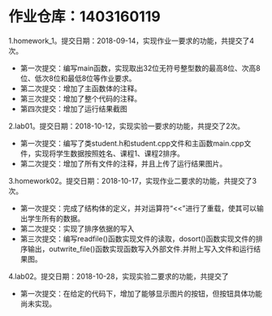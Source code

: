 # 作业仓库：1403160119  
1.homework_1。提交日期：2018-09-14，实现作业一要求的功能，共提交了4次。
+ 第一次提交：编写main函数，实现取出32位无符号整型数的最高8位、次高8位、低次8位和最低8位等作业要求。
+ 第二次提交：增加了主函数体的注释。
+ 第三次提交：增加了整个代码的注释。
+ 第四次提交：增加了运行结果截图

2.lab01。提交日期：2018-10-12，实现实验一要求的功能，共提交了2次。
+ 第一次提交：编写了类student.h和student.cpp文件和主函数main.cpp文件，实现将学生数据按照姓名、课程1、课程2排序。
+ 第二次提交：增加了所有文件的注释，并且上传了运行结果图片。

3.homework02。提交日期：2018-10-17，实现作业二要求的功能，共提交了3次。
+ 第一次提交：完成了结构体的定义，并对运算符“<<”进行了重载，使其可以输出学生所有的数据。
+ 第二次提交：实现了排序依据的写入
+ 第三次提交：编写readfile()函数实现文件的读取，dosort()函数实现文件的排序输出，outwrite_file()函数实现函数写入外部文件.并附上写入文件和运行结果图。

4.lab02。提交日期：2018-10-28，实现实验二要求的功能，共提交了
+ 第一次提交：在给定的代码下，增加了能够显示图片的按钮，但按钮具体功能尚未实现。
